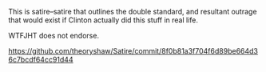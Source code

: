 This is satire–satire that outlines the double standard, and resultant outrage that would exist if Clinton actually did this stuff in real life.

 WTFJHT does not endorse.
 
 https://github.com/theoryshaw/Satire/commit/8f0b81a3f704f6d89be664d36c7bcdf64cc91d44
